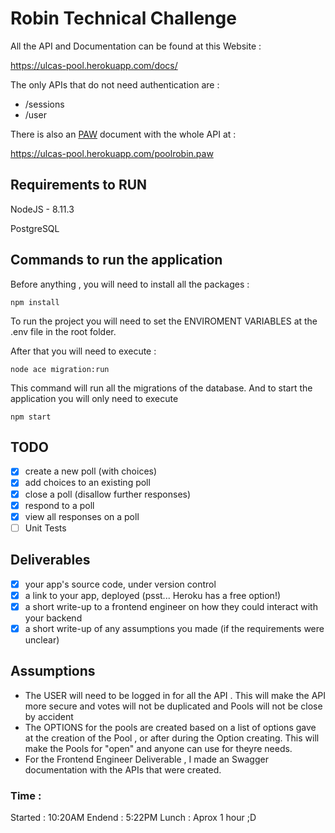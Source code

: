 # Robin Technical Challenge

All the API and Documentation can be found at this Website :

https://ulcas-pool.herokuapp.com/docs/

The only APIs that do not need authentication are : 

* /sessions
* /user

There is also an [PAW](https://paw.cloud/) document with the whole API at : 

https://ulcas-pool.herokuapp.com/poolrobin.paw


## Requirements to RUN

NodeJS - 8.11.3

PostgreSQL 

## Commands to run the application

Before anything , you will need to install all the packages : 

` npm install `

To run the project you will need to set the ENVIROMENT VARIABLES at the .env file in the root folder.

After that you will need to execute : 

` node ace migration:run `

This command will run all the migrations of the database.
And to start the application you will only need to execute 

` npm start `

## TODO

 * [x] create a new poll (with choices)
 * [x] add choices to an existing poll
 * [x] close a poll (disallow further responses)
 * [x] respond to a poll
 * [x] view all responses on a poll
 * [ ] Unit Tests

## Deliverables

 * [x] your app's source code, under version control
 * [x] a link to your app, deployed (psst... Heroku has a free option!)
 * [x] a short write-up to a frontend engineer on how they could interact with your backend
 * [x] a short write-up of any assumptions you made (if the requirements were unclear)

## Assumptions

* The USER will need to be logged in for all the API . This will make the API more secure and votes will not be duplicated and Pools will not be close by accident
* The OPTIONS for the pools are created based on a list of options gave at the creation of the Pool , or after during the Option creating. This will make the Pools for "open" and anyone can use for theyre needs. 
* For the Frontend Engineer Deliverable , I made an Swagger documentation with the APIs that were created.


### Time : 
 
Started : 10:20AM 
Endend : 5:22PM
Lunch : Aprox 1 hour ;D
